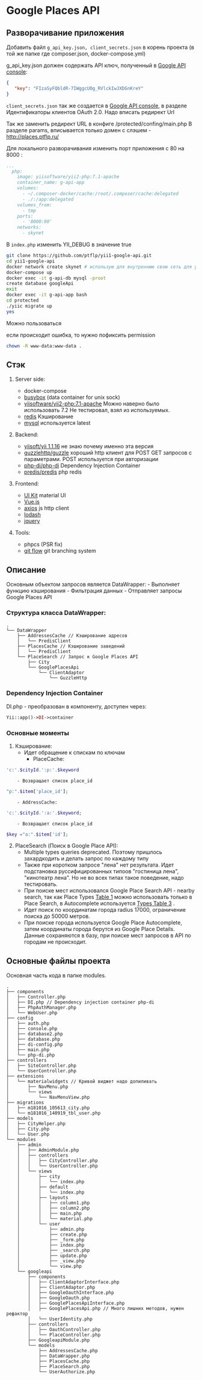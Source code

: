 # Google Places API
## Разворачивание приложения
Добавить файл
``` g_api_key.json, client_secrets.json ``` в корень проекта (в той же папке где composer.json, docker-compose.yml)

g_api_key.json должен содержать API ключ, полученный в [Google API console](https://console.developers.google.com/apis/credentials):

```json
{
   "key": "FIzaSyFQbldR-7IWggcUOg_RVlckIwJXDGnKreY"
}
```

``` client_secrets.json ``` так же создается в [Google API console](https://console.developers.google.com/apis/credentials), в разделе Идентификаторы клиентов OAuth 2.0. Надо вписать редирект Url

Так же заменить редирект URL в конфиге /protected/confing/main.php
В разделе params, вписывается только домен с слэшем - http://places.ptflp.ru/

Для локального разворачивания изменить порт приложения с 80 на 8000 :

```yml
...
  php:
    image: yiisoftware/yii2-php:7.1-apache
    container_name: g-api-app
    volumes:
      - ~/.composer-docker/cache:/root/.composer/cache:delegated
      - ./:/app:delegated
    volumes_from:
      - tmp
    ports:
      - '8000:80'
    networks:
      - skynet
```

В ``` index.php ``` изменить YII_DEBUG в значение true

```bash
git clone https://github.com/ptflp/yii1-google-api.git
cd yii1-google-api
docker network create skynet # использую для внутреннюю свою сеть для управления контейнерами
docker-compose up
docker exec -it g-api-db mysql -proot
create database googleApi
exit
docker exec -it g-api-app bash
cd protected
./yiic migrate up
yes
```
Можно пользоваться

если происходит ошибка, то нужно пофиксить permission
```bash
chown -R www-data:www-data .
```

## Стэк
1. Server side:
    - docker-compose
    - [busybox](https://hub.docker.com/_/busybox/) (data container for unix sock)
    - [yiisoftware/yii2-php:7.1-apache](https://hub.docker.com/r/yiisoftware/yii2-php/tags/) Можно наверно было использовать 7.2 Не тестировал, взял из используемых.
    - [redis](https://hub.docker.com/_/redis/) Кэширование
    - [mysql](https://hub.docker.com/_/mysql/) используется latest

2. Backend:
    - [yiisoft/yii 1.1.16](https://github.com/yiisoft/yii/tree/1.1.16) не знаю почему именно эта версия
    - [guzzlehttp/guzzle](https://packagist.org/packages/guzzlehttp/guzzle) хороший http клиент для POST GET запросов с параметрами. POST используется при авторизации
    - [php-di/php-di](https://packagist.org/packages/php-di/php-di) Dependency Injection Container
    - [predis/predis](https://packagist.org/packages/predis/predis) php redis

3. Frontend:
    - [UI Kit](https://getuikit.com/) material UI
    - [Vue.js](https://vuejs.org/)
    - [axios](https://github.com/axios/axios) js http client
    - [lodash](https://lodash.com/)
    - [jquery](https://jquery.com/)

4. Tools:
    - phpcs (PSR fix)
    - [git flow](https://danielkummer.github.io/git-flow-cheatsheet/index.ru_RU.html) git branching system

## Описание

Основным объектом запросов является  DataWrapper:
    - Выполняет функцию кэширования
    - Фильтрация данных
    - Отправляет запросы Google Places API

### Структура класса DataWrapper:

```
.
└── DataWrapper
    ├── AddressesCache // Кэширование адресов
    │   └── PredisClient
    ├── PlacesCache // Кэширование заведений
    │   └── PredisClient
    └── PlaceSearch // Запрос к Google Places API
        ├── City
        └── GooglePlacesApi
            └── ClientAdaptor
                └── GuzzleHttp

```

### Dependency Injection Container

DI.php - преобразован в компоненту, доступен через:
```php
Yii::app()->DI->container
```

### Основные моменты

1. Кэширование:
    - Идет обращение к спискам по ключам
        - PlaceCache:
```php
'c:'.$cityId.':p:'.$keyword
```
        - Возвращает список place_id
```php
"p:".$item['place_id'];
```
        - AddressCache:
```php
'c:'.$cityId.':a:'.$keyword;
```
        - Возвращает список place_id
```php
$key ="a:".$item['id'];
```

2. PlaceSearch (Поиск в Google Place API):
    - Multiple types queries deprecated. Поэтому пришлось захардкодить и делать запрос по каждому типу
    - Также при коротком запросе "лена" нет результата. Идет подстановка руссифицированных типоов "гостиница лена", "кинотеатр лена". Но не во всех типах такое поведение, надо тестировать.
    - При поиске мест использовался Google Place Search API - nearby search, так как Place Types [Table 1](https://developers.google.com/places/web-service/supported_types) можно использовать только в Place Search, в Autocomplete используется [Types Table 3](https://developers.google.com/places/web-service/supported_types) .
    - Идет поиск по координатам города radius 17000, ограничение поиска до 50000 метров.
    - При поиске города используется Google Place Autocomplete, затем координаты города берутся из Google Place Details. Данные сохраняются в базу, при поиске мест запросов в API по городам не происходит.

## Основные файлы проекта

Основная часть кода в папке modules.

```
.
├── components
│   ├── Controller.php
│   ├── DI.php // Dependency injection container php-di
│   ├── PhpAuthManager.php
│   └── WebUser.php
├── config
│   ├── auth.php
│   ├── console.php
│   ├── database2.php
│   ├── database.php
│   ├── di-config.php
│   ├── main.php
│   └── php-di.php
├── controllers
│   ├── SiteController.php
│   └── UserController.php
├── extensions
│   └── materialwidgets // Кривой виджет надо допиливать
│       ├── NavMenu.php
│       └── views
│           └── NavMenuView.php
├── migrations
│   ├── m181016_105613_city.php
│   └── m181016_140919_tbl_user.php
├── models
│   ├── CityHelper.php
│   ├── City.php
│   └── User.php
└── modules
    ├── admin
    │   ├── AdminModule.php
    │   ├── controllers
    │   │   ├── CityController.php
    │   │   └── UserController.php
    │   └── views
    │       ├── city
    │       │   └── index.php
    │       ├── default
    │       │   └── index.php
    │       ├── layouts
    │       │   ├── column1.php
    │       │   ├── column2.php
    │       │   ├── main.php
    │       │   └── material.php
    │       └── user
    │           ├── admin.php
    │           ├── create.php
    │           ├── _form.php
    │           ├── index.php
    │           ├── _search.php
    │           ├── update.php
    │           ├── _view.php
    │           └── view.php
    └── googleapi
        ├── components
        │   ├── ClientAdaptorInterface.php
        │   ├── ClientAdaptor.php
        │   ├── GoogleOauthInterface.php
        │   ├── GoogleOauth.php
        │   ├── GooglePlacesApiInterface.php
        │   ├── GooglePlacesApi.php // Много лишних методов, нужен рефактор
        │   └── UserIdentity.php
        ├── controllers
        │   ├── OauthController.php
        │   └── PlaceController.php
        ├── GoogleapiModule.php
        └── models
            ├── AddressesCache.php
            ├── DataWrapper.php
            ├── PlacesCache.php
            ├── PlaceSearch.php
            └── UserAuthorize.php
```